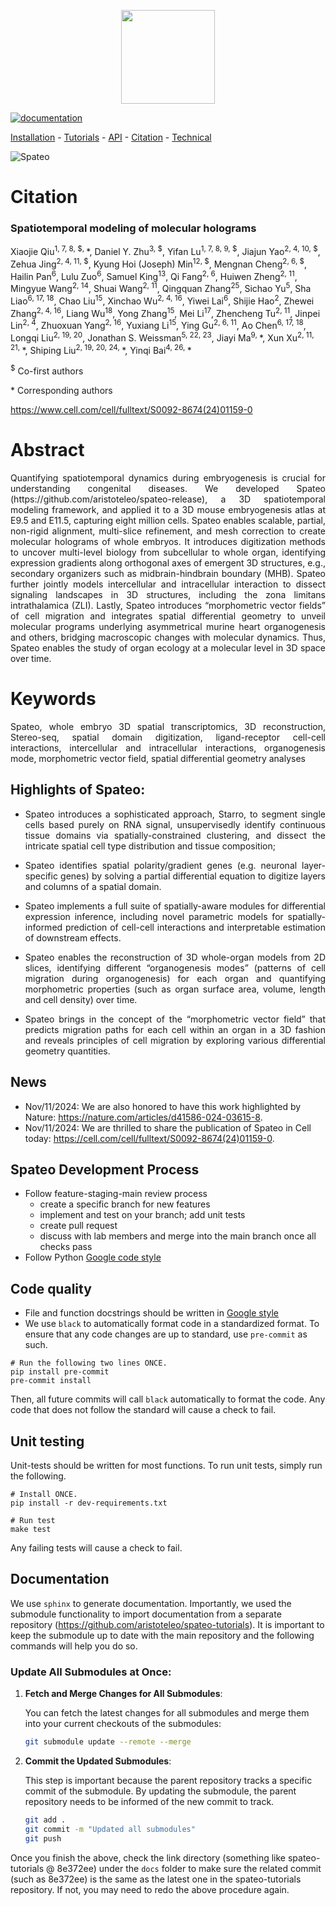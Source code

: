 <p align="center">
  <img height="150" src="https://raw.githubusercontent.com/aristoteleo/spateo-release/main/docs/_static/logo.png" />
</p

[![documentation](https://readthedocs.org/projects/spateo-release/badge/?version=latest)](https://spateo-release.readthedocs.io/en/latest/)

[Installation](https://spateo-release.readthedocs.io/en/latest/installation.html) - [Tutorials](https://spateo-release.readthedocs.io/en/latest/tutorials/index.html) - [API](https://spateo-release.readthedocs.io/en/latest/autoapi/spateo/index.html) - [Citation](https://www.cell.com/cell/fulltext/S0092-8674(24)01159-0) - [Technical](https://spateo-release.readthedocs.io/en/latest/technicals/index.html)

![Spateo](https://github.com/user-attachments/assets/9581284c-0617-4561-8827-81134618dabf)

# Citation
### <b> Spatiotemporal modeling of molecular holograms </b>

Xiaojie Qiu<sup>1, 7, 8, $, </sup>\*, Daniel Y. Zhu<sup>3, $</sup>, Yifan Lu<sup>1, 7, 8, 9, $</sup>, Jiajun Yao<sup>2, 4, 10, $</sup>, Zehua Jing<sup>2, 4, 11, $</sup>, Kyung Hoi (Joseph) Min<sup>12, $</sup>, Mengnan Cheng<sup>2, 6, $</sup>, Hailin Pan<sup>6</sup>, Lulu Zuo<sup>6</sup>, Samuel King<sup>13</sup>, Qi Fang<sup>2, 6</sup>, Huiwen Zheng<sup>2, 11</sup>, Mingyue Wang<sup>2, 14</sup>, Shuai Wang<sup>2, 11</sup>, Qingquan Zhang<sup>25</sup>, Sichao Yu<sup>5</sup>, Sha Liao<sup>6, 17, 18</sup>, Chao Liu<sup>15</sup>, Xinchao Wu<sup>2, 4, 16</sup>, Yiwei Lai<sup>6</sup>, Shijie Hao<sup>2</sup>, Zhewei Zhang<sup>2, 4, 16</sup>, Liang Wu<sup>18</sup>, Yong Zhang<sup>15</sup>, Mei Li<sup>17</sup>, Zhencheng Tu<sup>2, 11</sup>, Jinpei Lin<sup>2, 4</sup>, Zhuoxuan Yang<sup>2, 16</sup>, Yuxiang Li<sup>15</sup>, Ying Gu<sup>2, 6, 11</sup>, Ao Chen<sup>6, 17, 18</sup>, Longqi Liu<sup>2, 19, 20</sup>, Jonathan S. Weissman<sup>5, 22, 23</sup>, Jiayi Ma<sup>9, </sup>\*, Xun Xu<sup>2, 11, 21, </sup>\*, Shiping Liu<sup>2, 19, 20, 24, </sup>\*, Yinqi Bai<sup>4, 26, </sup>\*  

<sup>$</sup> Co-first authors

\* Corresponding authors
 
https://www.cell.com/cell/fulltext/S0092-8674(24)01159-0 

# Abstract

<p align="justify">
Quantifying spatiotemporal dynamics during embryogenesis is crucial for understanding congenital diseases. We developed Spateo (https://github.com/aristoteleo/spateo-release), a 3D spatiotemporal modeling framework, and applied it to a 3D mouse embryogenesis atlas at E9.5 and E11.5, capturing eight million cells. Spateo enables scalable, partial, non-rigid alignment, multi-slice refinement, and mesh correction to create molecular holograms of whole embryos. It introduces digitization methods to uncover multi-level biology from subcellular to whole organ, identifying expression gradients along orthogonal axes of emergent 3D structures, e.g., secondary organizers such as midbrain-hindbrain boundary (MHB). Spateo further jointly models intercellular and intracellular interaction to dissect signaling landscapes in 3D structures, including the zona limitans intrathalamica (ZLI). Lastly, Spateo introduces “morphometric vector fields” of cell migration and integrates spatial differential geometry to unveil molecular programs underlying asymmetrical murine heart organogenesis and others, bridging macroscopic changes with molecular dynamics. Thus, Spateo enables the study of organ ecology at a molecular level in 3D space over time.
</p>

# Keywords

<p align="justify">
Spateo, whole embryo 3D spatial transcriptomics, 3D reconstruction, Stereo-seq, spatial domain digitization, ligand-receptor cell-cell interactions, intercellular and intracellular interactions, organogenesis mode, morphometric vector field, spatial differential geometry analyses
</p>


## Highlights of Spateo:

*  <p align="justify"> Spateo introduces a sophisticated approach, Starro, to segment single cells based purely on RNA signal, unsupervisedly identify continuous tissue domains via spatially-constrained clustering, and dissect the intricate spatial cell type distribution and tissue composition;

* <p align="justify"> Spateo identifies spatial polarity/gradient genes (e.g. neuronal layer-specific genes) by solving a partial differential equation to digitize layers and columns of a spatial domain. </p

* <p align="justify"> Spateo implements a full suite of spatially-aware modules for differential expression inference, including novel parametric models for spatially-informed prediction of cell-cell interactions and interpretable estimation of downstream effects. </p

* <p align="justify"> Spateo enables the reconstruction of 3D whole-organ models from 2D slices, identifying different “organogenesis modes” (patterns of cell migration during organogenesis) for each organ and quantifying morphometric properties (such as organ surface area, volume, length and cell density) over time. </p

* <p align="justify"> Spateo brings in the concept of the “morphometric vector field” that predicts migration paths for each cell within an organ in a 3D fashion and reveals principles of cell migration by exploring various differential geometry quantities. </p

## News
* Nov/11/2024: We are also honored to have this work highlighted by Nature: https://nature.com/articles/d41586-024-03615-8.  
* Nov/11/2024: We are thrilled to share the publication of Spateo in Cell today: https://cell.com/cell/fulltext/S0092-8674(24)01159-0. 


## Spateo Development Process
- Follow feature-staging-main review process
    - create a specific branch for new features
    - implement and test on your branch; add unit tests
    - create pull request
    - discuss with lab members and merge into the main branch once all checks pass
- Follow Python [Google code style](https://google.github.io/styleguide/pyguide.html)

## Code quality
- File and function docstrings should be written in [Google style](https://google.github.io/styleguide/pyguide.html)
- We use `black` to automatically format code in a standardized format. To ensure that any code changes are up to standard, use `pre-commit` as such.
```
# Run the following two lines ONCE.
pip install pre-commit
pre-commit install
```
Then, all future commits will call `black` automatically to format the code. Any code that does not follow the standard will cause a check to fail.

## Unit testing
Unit-tests should be written for most functions. To run unit tests, simply run the following.
```
# Install ONCE.
pip install -r dev-requirements.txt

# Run test
make test
```
Any failing tests will cause a check to fail.

## Documentation
We use `sphinx` to generate documentation. 
Importantly, we used the submodule functionality to import documentation from a separate repository (https://github.com/aristoteleo/spateo-tutorials).
It is important to keep the submodule up to date with the main repository and the following commands will help you do so.


### Update All Submodules at Once:

1. **Fetch and Merge Changes for All Submodules**:
   
   You can fetch the latest changes for all submodules and merge them into your current checkouts of the submodules:

   ```bash
   git submodule update --remote --merge
   ```

2. **Commit the Updated Submodules**:

   This step is important because the parent repository tracks a specific commit of the submodule. By updating the submodule, the parent repository needs to be informed of the new commit to track.

   ```bash
   git add .
   git commit -m "Updated all submodules"
   git push
   ```
Once you finish the above, check the link directory (something like spateo-tutorials @ 8e372ee) under the `docs` folder to make sure the related commit (such as 8e372ee) is the same as the latest one in the spateo-tutorials repository. If not, you may need to redo the above procedure again. 

